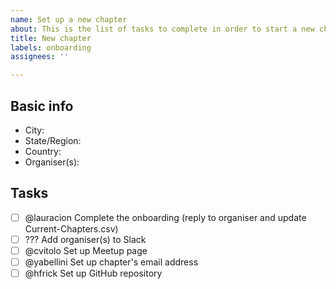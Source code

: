 ```yaml
---
name: Set up a new chapter
about: This is the list of tasks to complete in order to start a new chapter
title: New chapter
labels: onboarding
assignees: ''

---
```


## Basic info

- City:
- State/Region:
- Country:
- Organiser(s):

## Tasks

- [ ] @lauracion Complete the onboarding (reply to organiser and update Current-Chapters.csv)
- [ ] ??? Add organiser(s) to Slack
- [ ] @cvitolo Set up Meetup page
- [ ] @yabellini Set up chapter's email address
- [ ] @hfrick Set up GitHub repository
